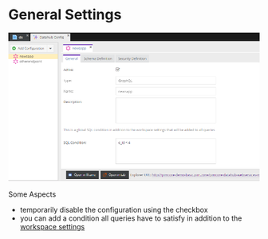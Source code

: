 # General Settings

![General Settings](../img/graphql/general.png)

Some Aspects
* temporarily disable the configuration using the checkbox
* you can add a condition all queries have to satisfy in addition to the [workspace settings](Security.md)